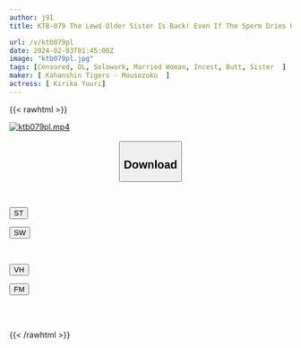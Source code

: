 ```yaml
---
author: j91
title: KTB-079 The Lewd Older Sister Is Back! Even If The Sperm Dries Up, I Won't Let It Go, My Older Sister And I Fuck Each Other, And My Younger Brother's Sex Makes Her A Stupid Last Holiday Yuuri Kirika

url: /v/ktb079pl
date: 2024-02-03T01:45:00Z
image: "ktb079pl.jpg"
tags: [Censored, OL, Solowork, Married Woman, Incest, Butt, Sister	]
maker: [ Kahanshin Tigers - Mousozoku  ]
actress: [ Kirika Yuuri]
---
```



{{< rawhtml >}}

<div class="video" data-videoid="O1G1Q4RZ3YfZq83">
    <a href="javascript:;">
        <img src="/v/ktb079pl/ktb079pl.jpg" width="WIDTH" height="HEIGHT" alt="ktb079pl.mp4" loading="lazy">
    </a>
</div>

<script type="text/javascript" src="https://j91.asia/asset/on-demand-st.js"></script>

<br>
  <link rel="stylesheet" href="https://j91.asia/asset/bs5.css">
  
  <center>
  <button class="btn btn-primary" type="button" data-bs-toggle="collapse" data-bs-target=".multi-collapse" aria-expanded="false" aria-controls="multiCollapseExample1 multiCollapseExample2"><h2>Download</h2></button></center>
</p>
<div class="row">
  <div class="col">
    <div class="collapse multi-collapse" id="multiCollapseExample1">
      <div class="card card-body">
	      	      <br>
<div class="buttons">  
<p><a href="https://streamtape.to/v/O1G1Q4RZ3YfZq83" target="_blank"><button class="btn-hover color-3"><i class="fa fa-download"></i> ST</button></a></p>
<p><a href="https://flaswish.com/teu9q3rzhiwn" target="_blank"><button class="btn-hover color-2"><i class="fa fa-download"></i> SW</button></a></p></div>
    </div>
  </div>
</div>
  <div class="col">
    <div class="collapse multi-collapse" id="multiCollapseExample2">
      <div class="card card-body">
	      <br>
<div class="buttons">
<p><a href="https://vidhidepro.com/f/youaimjj0ri8" target="_blank"><button class="btn-hover color-9"><i class="fa fa-download"></i> VH</button></a></p>
<p><a href="https://filemoon.sx/d/4aod81cl8dja" target="_blank"><button class="btn-hover color-8"><i class="fa fa-download"></i> FM</button></a></p></div>
<br><br>
      </div>
    </div>
  </div>
</div>

{{< /rawhtml >}}